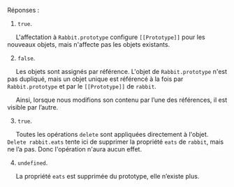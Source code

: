 
Réponses :

1. `true`.

     L'affectation à `Rabbit.prototype` configure `[[Prototype]]` pour les nouveaux objets, mais n'affecte pas les objets existants.

2. `false`.

     Les objets sont assignés par référence. L'objet de `Rabbit.prototype` n'est pas dupliqué, mais un objet unique est référencé à la fois par `Rabbit.prototype` et par le `[[Prototype]]` de `rabbit`.

     Ainsi, lorsque nous modifions son contenu par l’une des références, il est visible par l’autre.

3. `true`.

     Toutes les opérations `delete` sont appliquées directement à l'objet. `Delete rabbit.eats` tente ici de supprimer la propriété `eats` de `rabbit`, mais ne l’a pas. Donc l'opération n'aura aucun effet.

4. `undefined`.

     La propriété `eats` est supprimée du prototype, elle n’existe plus.
